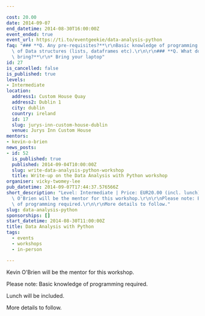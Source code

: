 ```yaml
---

cost: 20.00
date: 2014-09-07
end_datetime: 2014-08-30T16:00:00Z
event_ended: true
event_url: https://ti.to/eventgeekie/data-analysis-python
faq: "### **Q. Any pre-requisites?**\r\nBasic knowledge of programming - and the idea\
  \ of Data structures (lists, dataframes etc).\r\n\r\n### **Q. What do I need to\
  \ bring?**\r\n* Bring your laptop"
id: 27
is_cancelled: false
is_published: true
levels:
- Intermediate
location:
  address1: Custom House Quay
  address2: Dublin 1
  city: dublin
  country: ireland
  id: 17
  slug: jurys-inn-custom-house-dublin
  venue: Jurys Inn Custom House
mentors:
- kevin-o-brien
news_posts:
- id: 52
  is_published: true
  published: 2014-09-04T10:00:00Z
  slug: write-data-analysis-python-workshop
  title: Write-up on the Data Analysis with Python workshop
organiser: vicky-twomey-lee
pub_datetime: 2014-09-07T17:44:37.576566Z
short_description: "Level: Intermediate | Price: EUR20.00 (incl. lunch)\r\n\r\nKevin\
  \ O'Brien will be the mentor for this workshop.\r\n\r\nPlease note: Basic knowledge\
  \ of programming required.\r\n\r\nMore details to follow."
slug: data-analysis-python
sponsorships: []
start_datetime: 2014-08-30T11:00:00Z
title: Data Analysis with Python
tags:
  - events
  - workshops
  - in-person

---
```


Kevin O'Brien will be the mentor for this workshop.

Please note: Basic knowledge of programming required.

Lunch will be included.

More details to follow.